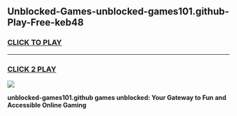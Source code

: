 
## Unblocked-Games-unblocked-games101.github-Play-Free-keb48
<h3>
<a href="https://premium76.site?title=unblocked-games101.github&ref=18A1">CLICK TO PLAY</a></h3>
<hr>

<h3>
<a href="https://premium76.site?title=unblocked-games101.github&ref=18A1">CLICK 2 PLAY</a>
  
</h3>

<a href="https://premium76.site?title=unblocked-games101.github&ref=18A1"><img src="https://clearcache.store/games.png"></a>


**unblocked-games101.github games unblocked: Your Gateway to Fun and Accessible Online Gaming**
